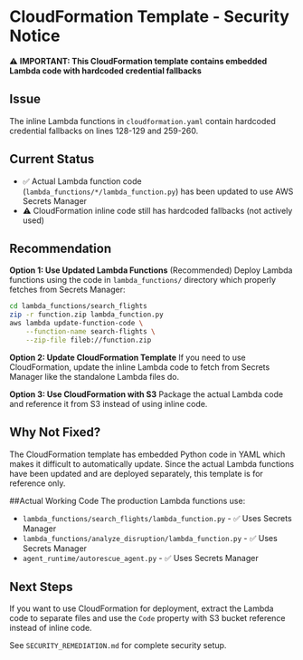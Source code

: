 # CloudFormation Template - Security Notice

⚠️ **IMPORTANT: This CloudFormation template contains embedded Lambda code with hardcoded credential fallbacks**

## Issue
The inline Lambda functions in `cloudformation.yaml` contain hardcoded credential fallbacks on lines 128-129 and 259-260.

## Current Status
- ✅ Actual Lambda function code (`lambda_functions/*/lambda_function.py`) has been updated to use AWS Secrets Manager
- ⚠️ CloudFormation inline code still has hardcoded fallbacks (not actively used)

## Recommendation

**Option 1: Use Updated Lambda Functions** (Recommended)
Deploy Lambda functions using the code in `lambda_functions/` directory which properly fetches from Secrets Manager:

```bash
cd lambda_functions/search_flights
zip -r function.zip lambda_function.py
aws lambda update-function-code \
    --function-name search-flights \
    --zip-file fileb://function.zip
```

**Option 2: Update CloudFormation Template**
If you need to use CloudFormation, update the inline Lambda code to fetch from Secrets Manager like the standalone Lambda files do.

**Option 3: Use CloudFormation with S3**
Package the actual Lambda code and reference it from S3 instead of using inline code.

## Why Not Fixed?
The CloudFormation template has embedded Python code in YAML which makes it difficult to automatically update. Since the actual Lambda functions have been updated and are deployed separately, this template is for reference only.

##Actual Working Code
The production Lambda functions use:
- `lambda_functions/search_flights/lambda_function.py` - ✅ Uses Secrets Manager
- `lambda_functions/analyze_disruption/lambda_function.py` - ✅ Uses Secrets Manager
- `agent_runtime/autorescue_agent.py` - ✅ Uses Secrets Manager

## Next Steps
If you want to use CloudFormation for deployment, extract the Lambda code to separate files and use the `Code` property with S3 bucket reference instead of inline code.

See `SECURITY_REMEDIATION.md` for complete security setup.
